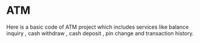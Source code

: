 # ATM
Here is a basic code of ATM project which includes services like balance inquiry , cash withdraw , cash deposit , pin change and transaction history.  
